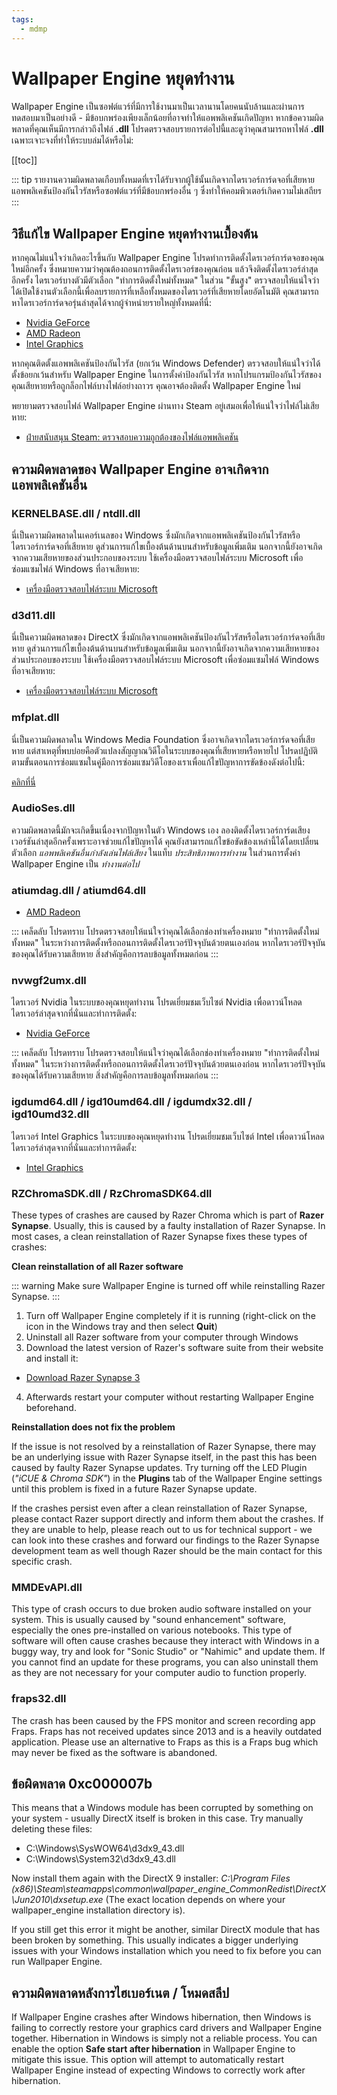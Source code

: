 ```yaml
---
tags:
  - mdmp
---
```


# Wallpaper Engine หยุดทำงาน

Wallpaper Engine เป็นซอฟต์แวร์ที่มีการใช้งานมาเป็นเวลานานโดยคนนับล้านและผ่านการทดสอบมาเป็นอย่างดี - มีข้อบกพร่องเพียงเล็กน้อยที่อาจทำให้แอพพลิเคชันเกิดปัญหา หากข้อความผิดพลาดที่คุณเห็นมีการกล่าวถึงไฟล์ **.dll** โปรดตรวจสอบรายการต่อไปนี้และดูว่าคุณสามารถหาไฟล์ **.dll** เฉพาะเจาะจงที่ทำให้ระบบล่มได้หรือไม่:

[[toc]]

::: tip
รายงานความผิดพลาดเกือบทั้งหมดที่เราได้รับจากผู้ใช้นั้นเกิดจากไดรเวอร์การ์ดจอที่เสียหาย แอพพลิเคชันป้องกันไวรัสหรือซอฟต์แวร์ที่มีข้อบกพร่องอื่น ๆ ซึ่งทำให้คอมพิวเตอร์เกิดความไม่เสถียร
:::

## วิธีแก้ไข Wallpaper Engine หยุดทำงานเบื้องต้น

หากคุณไม่แน่ใจว่าเกิดอะไรขึ้นกับ Wallpaper Engine โปรดทำการติดตั้งไดรเวอร์การ์ดจอของคุณใหม่อีกครั้ง ซึ่งหมายความว่าคุณต้องถอนการติดตั้งไดรเวอร์ของคุณก่อน แล้วจึงติดตั้งไดรเวอร์ล่าสุดอีกครั้ง ไดรเวอร์บางตัวมีตัวเลือก "ทำการติดตั้งใหม่ทั้งหมด" ในส่วน "ขั้นสูง" ตรวจสอบให้แน่ใจว่าได้เปิดใช้งานตัวเลือกนี้เพื่อลบรายการที่เหลือทั้งหมดของไดรเวอร์ที่เสียหายโดยอัตโนมัติ คุณสามารถหาไดรเวอร์การ์ดจอรุ่นล่าสุดได้จากผู้จำหน่ายรายใหญ่ทั้งหมดที่นี่:

* [Nvidia GeForce](https://www.nvidia.com/Download/index.aspx)
* [AMD Radeon](https://www.amd.com/support)
* [Intel Graphics](https://downloadcenter.intel.com/product/80939/Graphics-Drivers)

หากคุณติดตั้งแอพพลิเคชันป้องกันไวรัส (ยกเว้น Windows Defender) ตรวจสอบให้แน่ใจว่าได้ตั้งข้อยกเว้นสำหรับ Wallpaper Engine ในการตั้งค่าป้องกันไวรัส หากโปรแกรมป้องกันไวรัสของคุณเสียหายหรือถูกล็อกไฟล์บางไฟล์อย่างถาวร คุณอาจต้องติดตั้ง Wallpaper Engine ใหม่

พยายามตรวจสอบไฟล์ Wallpaper Engine ผ่านทาง Steam อยู่เสมอเพื่อให้แน่ใจว่าไฟล์ไม่เสียหาย:

* [ฝ่ายสนับสนุน Steam: ตรวจสอบความถูกต้องของไฟล์แอพพลิเคชัน](https://support.steampowered.com/kb_article.php?ref=2037-QEUH-3335)

## ความผิดพลาดของ Wallpaper Engine อาจเกิดจากแอพพลิเคชันอื่น

### KERNELBASE.dll / ntdll.dll

นี่เป็นความผิดพลาดในเคอร์เนลของ Windows ซึ่งมักเกิดจากแอพพลิเคชันป้องกันไวรัสหรือไดรเวอร์การ์ดจอที่เสียหาย ดูส่วนการแก้ไขเบื้องต้นด้านบนสำหรับข้อมูลเพิ่มเติม นอกจากนี้ยังอาจเกิดจากความเสียหายของส่วนประกอบของระบบ ใช้เครื่องมือตรวจสอบไฟล์ระบบ Microsoft เพื่อซ่อมแซมไฟล์ Windows ที่อาจเสียหาย:

* [เครื่องมือตรวจสอบไฟล์ระบบ Microsoft](https://support.microsoft.com/th-th/help/929833/use-the-system-file-checker-tool-to-repair-missing-or-corrupted-system)

### d3d11.dll

นี่เป็นความผิดพลาดของ DirectX ซึ่งมักเกิดจากแอพพลิเคชันป้องกันไวรัสหรือไดรเวอร์การ์ดจอที่เสียหาย ดูส่วนการแก้ไขเบื้องต้นด้านบนสำหรับข้อมูลเพิ่มเติม นอกจากนี้ยังอาจเกิดจากความเสียหายของส่วนประกอบของระบบ ใช้เครื่องมือตรวจสอบไฟล์ระบบ Microsoft เพื่อซ่อมแซมไฟล์ Windows ที่อาจเสียหาย:

* [เครื่องมือตรวจสอบไฟล์ระบบ Microsoft](https://support.microsoft.com/th-th/help/929833/use-the-system-file-checker-tool-to-repair-missing-or-corrupted-system)

### mfplat.dll

นี่เป็นความผิดพลาดใน Windows Media Foundation ซึ่งอาจเกิดจากไดรเวอร์การ์ดจอที่เสียหาย แต่สาเหตุที่พบบ่อยคือตัวแปลงสัญญาณวิดีโอในระบบของคุณที่เสียหายหรือหายไป โปรดปฏิบัติตามขั้นตอนการซ่อมแซมในคู่มือการซ่อมแซมวิดีโอของเราเพื่อแก้ไขปัญหาการขัดข้องดังต่อไปนี้:

[คลิกที่นี่](/noshow/notplaying.html)

### AudioSes.dll

ความผิดพลาดนี้มักจะเกิดขึ้นเนื่องจากปัญหาในตัว Windows เอง ลองติดตั้งไดรเวอร์การ์ดเสียงเวอร์ชันล่าสุดอีกครั้งเพราะอาจช่วยแก้ไขปัญหาได้ คุณยังสามารถแก้ไขข้อขัดข้องเหล่านี้ได้โดยเปลี่ยนตัวเลือก *แอพพลิเคชันอื่นกำลังเล่นไฟล์เสียง* ในแท็บ *ประสิทธิภาพการทำงาน* ในส่วนการตั้งค่า Wallpaper Engine เป็น *ทำงานต่อไป*

### atiumdag.dll / atiumd64.dll

* [AMD Radeon](https://www.amd.com/support)

::: เคล็ดลับ โปรดทราบ โปรดตรวจสอบให้แน่ใจว่าคุณได้เลือกช่องทำเครื่องหมาย "ทำการติดตั้งใหม่ทั้งหมด" ในระหว่างการติดตั้งหรือถอนการติดตั้งไดรเวอร์ปัจจุบันด้วยตนเองก่อน หากไดรเวอร์ปัจจุบันของคุณได้รับความเสียหาย สิ่งสำคัญคือการลบข้อมูลทั้งหมดก่อน
:::

### nvwgf2umx.dll

ไดรเวอร์ Nvidia ในระบบของคุณหยุดทำงาน โปรดเยี่ยมชมเว็บไซต์ Nvidia เพื่อดาวน์โหลดไดรเวอร์ล่าสุดจากที่นั่นและทำการติดตั้ง:

* [Nvidia GeForce](https://www.nvidia.com/Download/index.aspx)

::: เคล็ดลับ โปรดทราบ โปรดตรวจสอบให้แน่ใจว่าคุณได้เลือกช่องทำเครื่องหมาย "ทำการติดตั้งใหม่ทั้งหมด" ในระหว่างการติดตั้งหรือถอนการติดตั้งไดรเวอร์ปัจจุบันด้วยตนเองก่อน หากไดรเวอร์ปัจจุบันของคุณได้รับความเสียหาย สิ่งสำคัญคือการลบข้อมูลทั้งหมดก่อน
:::

### igdumd64.dll / igd10umd64.dll / igdumdx32.dll / igd10umd32.dll

ไดรเวอร์ Intel Graphics ในระบบของคุณหยุดทำงาน โปรดเยี่ยมชมเว็บไซต์ Intel เพื่อดาวน์โหลดไดรเวอร์ล่าสุดจากที่นั่นและทำการติดตั้ง:

* [Intel Graphics](https://downloadcenter.intel.com/product/80939/Graphics-Drivers)

### RZChromaSDK.dll / RzChromaSDK64.dll

These types of crashes are caused by Razer Chroma which is part of **Razer Synapse**. Usually, this is caused by a faulty installation of Razer Synapse. In most cases, a clean reinstallation of Razer Synapse fixes these types of crashes:

**Clean reinstallation of all Razer software**

::: warning
Make sure Wallpaper Engine is turned off while reinstalling Razer Synapse.
:::

1. Turn off Wallpaper Engine completely if it is running (right-click on the icon in the Windows tray and then select **Quit**)
2. Uninstall all Razer software from your computer through Windows
3. Download the latest version of Razer's software suite from their website and install it:

* [Download Razer Synapse 3](https://www.razer.com/synapse-3)

4. Afterwards restart your computer without restarting Wallpaper Engine beforehand.

**Reinstallation does not fix the problem**

If the issue is not resolved by a reinstallation of Razer Synapse, there may be an underlying issue with Razer Synapse itself, in the past this has been caused by faulty Razer Synapse updates. Try turning off the LED Plugin (*"iCUE & Chroma SDK"*) in the **Plugins** tab of the Wallpaper Engine settings until this problem is fixed in a future Razer Synapse update.

If the crashes persist even after a clean reinstallation of Razer Synapse, please contact Razer support directly and inform them about the crashes. If they are unable to help, please reach out to us for technical support - we can look into these crashes and forward our findings to the Razer Synapse development team as well though Razer should be the main contact for this specific crash.

### MMDEvAPI.dll

This type of crash occurs to due broken audio software installed on your system. This is usually caused by "sound enhancement" software, especially the ones pre-installed on various notebooks. This type of software will often cause crashes because they interact with Windows in a buggy way, try and look for "Sonic Studio" or "Nahimic" and update them. If you cannot find an update for these programs, you can also uninstall them as they are not necessary for your computer audio to function properly.

### fraps32.dll

The crash has been caused by the FPS monitor and screen recording app Fraps. Fraps has not received updates since 2013 and is a heavily outdated application. Please use an alternative to Fraps as this is a Fraps bug which may never be fixed as the software is abandoned.

## ข้อผิดพลาด 0xc000007b

This means that a Windows module has been corrupted by something on your system - usually DirectX itself is broken in this case. Try manually deleting these files:

* C:\Windows\SysWOW64\d3dx9_43.dll
* C:\Windows\System32\d3dx9_43.dll

Now install them again with the DirectX 9 installer: *C:\Program Files (x86)\Steam\steamapps\common\wallpaper_engine\_CommonRedist\DirectX\Jun2010\dxsetup.exe* (The exact location depends on where your wallpaper_engine installation directory is).

If you still get this error it might be another, similar DirectX module that has been broken by something. This usually indicates a bigger underlying issues with your Windows installation which you need to fix before you can run Wallpaper Engine.

## ความผิดพลาดหลังการไฮเบอร์เนต / โหมดสลีป

If Wallpaper Engine crashes after Windows hibernation, then Windows is failing to correctly restore your graphics card drivers and Wallpaper Engine together. Hibernation in Windows is simply not a reliable process. You can enable the option **Safe start after hibernation** in Wallpaper Engine to mitigate this issue. This option will attempt to automatically restart Wallpaper Engine instead of expecting Windows to correctly work after hibernation.
